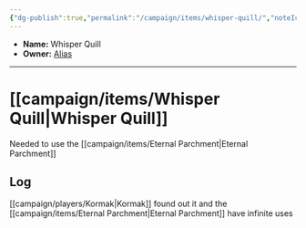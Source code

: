 ```yaml
---
{"dg-publish":true,"permalink":"/campaign/items/whisper-quill/","noteIcon":"","created":"2025-10-26T13:09:24.658-07:00","updated":"2025-10-27T16:34:43.848-07:00"}
---
```



<p><span><ul>
<li dir="auto"><strong>Name:</strong> Whisper Quill</li>
<li dir="auto"><strong>Owner:</strong> <a data-tooltip-position="top" aria-label="campaign/players/Alias.md" data-href="campaign/players/Alias.md" href="campaign/players/Alias.md" class="internal-link" target="_blank" rel="noopener nofollow">Alias</a></li>
</ul></span></p>

---

# [[campaign/items/Whisper Quill\|Whisper Quill]]
Needed to use the [[campaign/items/Eternal Parchment\|Eternal Parchment]]
## Log
[[campaign/players/Kormak\|Kormak]] found out it and the [[campaign/items/Eternal Parchment\|Eternal Parchment]] have infinite uses